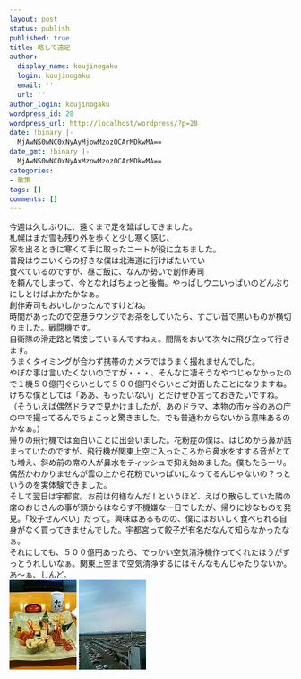 ```yaml
---
layout: post
status: publish
published: true
title: 略して遠足
author:
  display_name: koujinogaku
  login: koujinogaku
  email: ''
  url: ''
author_login: koujinogaku
wordpress_id: 28
wordpress_url: http://localhost/wordpress/?p=28
date: !binary |-
  MjAwNS0wNC0xNyAyMjowMzozOCArMDkwMA==
date_gmt: !binary |-
  MjAwNS0wNC0xNyAxMzowMzozOCArMDkwMA==
categories:
- 散策
tags: []
comments: []
---
```

<p>今週は久しぶりに、遠くまで足を延ばしてきました。<br />
札幌はまだ雪も残り外を歩くと少し寒く感じ、<br />
家を出るときに寒くて手に取ったコートが役に立ちました。<br />
普段はウニいくらの好きな僕は北海道に行けばたいてい<br />
食べているのですが、昼ご飯に、なんか勢いで創作寿司<br />
を頼んでしまって、今となればちょっと後悔。やっぱしウニいっぱいのどんぶりにしとけばよかたかなぁ。<br />
創作寿司もおいしかったんですけどね。<br />
時間があったので空港ラウンジでお茶をしていたら、すごい音で黒いものが横切りました。戦闘機です。<br />
自衛隊の滑走路と隣接しているんですねぇ。間隔をおいて次々に飛び立って行きます。<br />
うまくタイミングが合わず携帯のカメラではうまく撮れませんでした。<br />
やぼな事は言いたくないのですが・・・、そんなに凄そうなやつじゃなかったので１機５０億円ぐらいとして５００億円ぐらいとご対面したことになりますね。けちな僕としては「ああ、もったいない」とだけぜひ言っておきたいですね。<br />
（そういえば偶然ドラマで見かけましたが、あのドラマ、本物の市ヶ谷のあの庁の中で撮ってるんでちょこっと驚きました。でも普通わからないから意味あるのかなぁ。）<br />
帰りの飛行機では面白いことに出会いました。花粉症の僕は、はじめから鼻が詰まっていたのですが、飛行機が関東上空に入ったころから鼻水をすする音がとても増え、斜め前の席の人が鼻水をティッシュで抑え始めました。僕もたらーリ。<br />
偶然かわかりませんが雲の上から花粉でいっぱいになってるんじゃないの？っというのを実体験できました。<br />
そして翌日は宇都宮。お前は何様なんだ！というほど、えばり散らしていた隣の席のおじさんの事が頭からはならず不機嫌な一日でしたが、帰りに妙なものを発見。「餃子せんべい」だって。興味はあるものの、僕にはおいしく食べられる自身がなく買ってきませんでした。宇都宮って餃子が有名だなんて知らなかったなぁ。<br />
それにしても、５００億円あったら、でっかい空気清浄機作ってくれたほうがずっとうれしいなぁ。関東上空まで空気清浄するにはそんなもんじゃたりないか。あ～ぁ、しんど。<br />
<img src="/blog/img/20050417-1.jpg" width="120" height="160" /> <img src="/blog/img/20050417-2.jpg" width="120" height="160" /></p>
